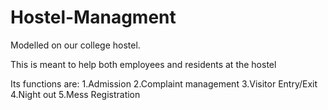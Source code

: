 # Hostel-Managment
Modelled on our college hostel.

This is meant to help both employees and residents at the hostel

Its functions are:
1.Admission
2.Complaint management
3.Visitor Entry/Exit
4.Night out
5.Mess Registration
